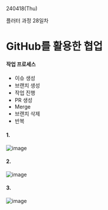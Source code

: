 240418(Thu)

플러터 과정 28일차

# GitHub를 활용한 협업

#### 작업 프로세스
- 이슈 생성
- 브랜치 생성
- 작업 진행
- PR 생성
- Merge
- 브랜치 삭제
- 반복


#### 1.
![image](https://github.com/BAUu/TIL/assets/44741680/bf26d59a-ba50-4964-95a3-3b75c6f581ee)
#### 2.
![image](https://github.com/BAUu/TIL/assets/44741680/f4c34c30-a32e-4197-b698-3084298aed50)
#### 3.
![image](https://github.com/BAUu/TIL/assets/44741680/919e36a6-220b-4fef-bcbe-74bceadd682e)

